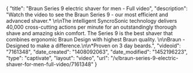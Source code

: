 {
    "title": "Braun Series 9 electric shaver for men  -  Full video",
    "description": "Watch the video to see the Braun Series 9 - our most efficient and advanced shaver.* \n\nThe intelligent SyncroSonic technology delivers 40,000 cross-cutting actions per minute for an outstandingly thorough shave and amazing skin comfort. The Series 9 is the best shaver that combines ergonomic Braun Design with highest Braun quality. \n\nBraun - Designed to make a difference.\n\n*Proven on 3 day beards.",
    "videoid": "7161348",
    "date_created": "1408092063",
    "date_modified": "1452196223",
    "type": "captivate",
    "layout": "video",
    "url": "\/v\/braun-series-9-electric-shaver-for-men-full-video\/7161348"
}
